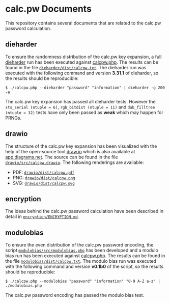 # calc.pw Documents

This repository contains several documents that are related to the calc.pw password calculation.

## dieharder

To ensure the randomness distribution of the calc.pw key expansion, a full [dieharder](https://webhome.phy.duke.edu/~rgb/General/dieharder.php) run has been executed against [calcpw.php](https://github.com/yahesh/calcpw.php). The results can be found in the file [`dieharder/dist/calcpw.txt`](https://github.com/yahesh/calcpw.docs/blob/master/dieharder/dist/calcpw.txt). The dieharder run was executed with the following command and version **3.31.1** of dieharder, so the results should be reproducible:

```
$ ./calcpw.php --dieharder "password" "information" | dieharder -g 200 -a
```

The calc.pw key expansion has passed all dieharder tests. However the `sts_serial (ntuple = 6)`, `rgb_bitdist (ntuple = 11)` and `dab_filltree (ntuple = 32)` tests have only been passed as **weak** which may happen for PRNGs.

## drawio

The structure of the calc.pw key expansion has been visualized with the help of the open-source tool [draw.io](https://github.com/jgraph/drawio) which is also available at [app.diagrams.net](https://app.diagrams.net/). The source can be found in the file [`drawio/src/calcpw.drawio`](https://github.com/yahesh/calcpw.docs/blob/master/drawio/src/calcpw.drawio). The following renderings are available:

* PDF: [`drawio/dist/calcpw.pdf`](https://github.com/yahesh/calcpw.docs/blob/master/drawio/dist/calcpw.pdf)
* PNG: [`drawio/dist/calcpw.png`](https://github.com/yahesh/calcpw.docs/blob/master/drawio/dist/calcpw.png)
* SVG: [`drawio/dist/calcpw.svg`](https://github.com/yahesh/calcpw.docs/blob/master/drawio/dist/calcpw.svg)

## encryption

The ideas behind the calc.pw password calculation have been described in detail in [`encryption/ENCRYPTION.md`](https://github.com/yahesh/calcpw.docs/blob/master/encryption/ENCRYPTION.md).

## modulobias

To ensure the even distribution of the calc.pw password encoding, the script [`modulobias/src/modulobias.php`](https://github.com/yahesh/calcpw.docs/blob/master/modulobias/src/modulobias.php) has been developed and a modulo bias run has been executed against [calcpw.php](https://github.com/yahesh/calcpw.php). The results can be found in the file [`modulobias/dist/calcpw.txt`](https://github.com/yahesh/calcpw.docs/blob/master/modulobias/dist/calcpw.txt). The modulo bias run was executed with the following command and version **v0.1b0** of the script, so the results should be reproducible:

```
$ ./calcpw.php --modulobias "password" "information" "0-9 A-Z a-z" | ./modulobias.php
```

The calc.pw password encoding has passed the modulo bias test.
